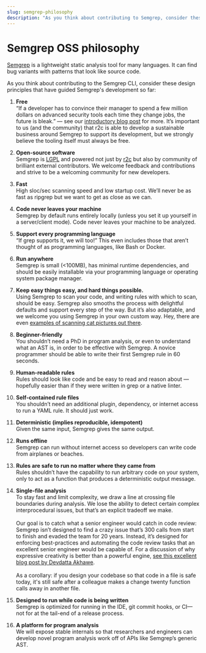 ```yaml
---
slug: semgrep-philosophy
description: "As you think about contributing to Semgrep, consider these design principles that have guided Semgrep CLI’s development so far."
---
```


# Semgrep OSS philosophy

[Semgrep](https://semgrep.dev/) is a lightweight static analysis tool for many languages. It can find bug variants with patterns that look like source code.

As you think about contributing to the Semgrep CLI, consider these design principles that have guided Semgrep's development so far:

1. **Free**<br/>
“If a developer has to convince their manager to spend a few million dollars on advanced security tools each time they change jobs, the future is bleak.” — see our [introductory blog post](https://r2c.dev/blog/2020/introducing-semgrep-and-r2c/) for more. It’s important to us (and the community) that r2c is able to develop a sustainable business around Semgrep to support its development, but we strongly believe the tooling itself must always be free.

1. **Open-source software**<br/>
Semgrep is [LGPL](https://tldrlegal.com/license/gnu-lesser-general-public-license-v2.1-(lgpl-2.1)) and powered not just by [r2c](https://r2c.dev/) but also by community of brilliant external contributors. We welcome feedback and contributions and strive to be a welcoming community for new developers.

1. **Fast**<br/>
High sloc/sec scanning speed and low startup cost. We’ll never be as fast as ripgrep but we want to get as close as we can.

1. **Code never leaves your machine**<br/>
Semgrep by default runs entirely locally (unless you set it up yourself in a server/client mode). Code never leaves your machine to be analyzed.

1. **Support every programming language**<br/>
“If grep supports it, we will too!” This even includes those that aren’t thought of as programming languages, like Bash or Docker.

1. **Run anywhere**<br/>
Semgrep is small (<100MB), has minimal runtime dependencies, and should be easily installable via your programming language or operating system package manager. 

1. **Keep easy things easy, and hard things possible.**<br/>
Using Semgrep to scan your code, and writing rules with which to scan, should be easy. Semgrep also smooths the process with delightful defaults and support every step of the way. But it’s also adaptable, and we welcome you using Semgrep in your own custom way. Hey, there are even [examples of scanning cat pictures out there](https://youtu.be/ybWB2Vf2V50?t=1182).

1. **Beginner-friendly**<br/>
You shouldn’t need a PhD in program analysis, or even to understand what an AST is, in order to be effective with Semgrep. A novice programmer should be able to write their first Semgrep rule in 60 seconds.

1. **Human-readable rules**<br/>
Rules should look like code and be easy to read and reason about — hopefully easier than if they were written in grep or a native linter.

1. **Self-contained rule files**<br/>
You shouldn’t need an additional plugin, dependency, or internet access to run a YAML rule. It should just work.

1. **Deterministic (implies reproducible, idempotent)**<br/>
Given the same input, Semgrep gives the same output.

1. **Runs offline**<br/>
Semgrep can run without internet access so developers can write code from airplanes or beaches.

1. **Rules are safe to run no matter where they came from**<br/>
Rules shouldn’t have the capability to run arbitrary code on your system, only to act as a function that produces a deterministic output message.

1. **Single-file analysis**<br/>
To stay fast and limit complexity, we draw a line at crossing file boundaries during analysis. We lose the ability to detect certain complex interprocedural issues, but that’s an explicit tradeoff we make.<br/><br/>
Our goal is to catch what a senior engineer would catch in code review: Semgrep isn’t designed to find a crazy issue that’s 300 calls from start to finish and evaded the team for 20 years. Instead, it’s designed for enforcing best-practices and automating the code review tasks that an excellent senior engineer would be capable of. For a discussion of why expressive creativity is better than a powerful engine, [see this excellent blog post by Devdatta Akhawe](https://devd.me/log/posts/static-analysis/).<br/><br/>
As a corollary: if you design your codebase so that code in a file is safe today, it's still safe after a colleague makes a change twenty function calls away in another file.

1. **Designed to run while code is being written**<br/>
Semgrep is optimized for running in the IDE, git commit hooks, or CI—not for at the tail-end of a release process.

1. **A platform for program analysis**<br/>
We will expose stable internals so that researchers and engineers can develop novel program analysis work off of APIs like Semgrep’s generic AST.
